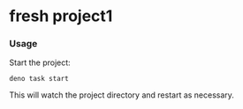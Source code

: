 # fresh project1

### Usage

Start the project:

```
deno task start
```

This will watch the project directory and restart as necessary.
